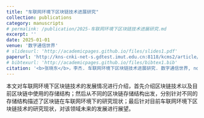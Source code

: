 ```yaml
---
title: "车联网环境下区块链技术进展研究"
collection: publications
category: manuscripts
# permalink: /publication/2025-车联网环境下区块链技术进展研究.md
excerpt: ''
date: 2025-01-01
venue: '数字通信世界'
# slidesurl: 'http://academicpages.github.io/files/slides1.pdf'
paperurl: 'http://kns-cnki-net-s.gdtest.imut.edu.cn:8118/kcms2/article/abstract?v=LzEBRIJt2Q3YJYpJsMcgdw0DgGiRYIX8JDRaS7DXcu0toFh0bVL6ovDWq6Ok1ov69PwmkjebSGEqRNaZkegRyUPbGE-qhAjuDWN43Jr_AqzThvU8zysu3--mfi9Dy8W9l6seyiLmmiyBewM_Pi0iNtpA90TnKbfvM7454f4mFT5cNJSt-iO25NpnCQQwJNQq&uniplatform=NZKPT&language=CHS'
# bibtexurl: 'http://academicpages.github.io/files/bibtex1.bib'
citation: '<b>张晓东</b>，李杰. 车联网环境下区块链技术进展研究. 数字通信世界, no. 1, pp. 67-69, 2025.'
---
```

本文对车联网环境下区块链技术的发展情况进行介绍，首先介绍区块链技术以及目前区块链中使用的存储结构；然后从不同的区块链存储结构出发，分别针对不同的存储结构描述了区块链在车联网环境下的研究现状；最后针对目前车联网环境下区块链技术的研究现状，对该领域未来的发展进行展望。
